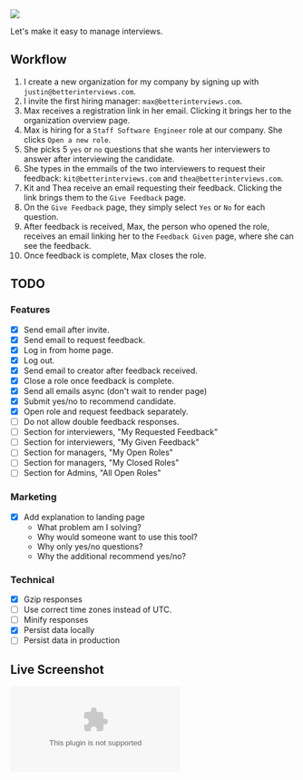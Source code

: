 <img src="https://repository-images.githubusercontent.com/393375822/f196bfe1-d84f-4ede-9df9-1d33dc095b02" />

Let's make it easy to manage interviews.

## Workflow

1. I create a new organization for my company by signing up with `justin@betterinterviews.com`.
1. I invite the first hiring manager: `max@betterinterviews.com`.
1. Max receives a registration link in her email. Clicking it brings her to the organization overview page.
1. Max is hiring for a `Staff Software Engineer` role at our company. She clicks `Open a new role`.
1. She picks 5 `yes` or `no` questions that she wants her interviewers to answer after interviewing the candidate.
1. She types in the emmails of the two interviewers to request their feedback: `kit@betterinterviews.com` and `thea@betterinterviews.com`.
1. Kit and Thea receive an email requesting their feedback. Clicking the link brings them to the `Give Feedback` page.
1. On the `Give Feedback` page, they simply select `Yes` or `No` for each question.
1. After feedback is received, Max, the person who opened the role, receives an email linking her to the `Feedback Given` page, where she can see the feedback.
1. Once feedback is complete, Max closes the role.

## TODO

### Features

* [x] Send email after invite.
* [x] Send email to request feedback.
* [x] Log in from home page.
* [x] Log out.
* [x] Send email to creator after feedback received.
* [x] Close a role once feedback is complete.
* [x] Send all emails async (don't wait to render page)
* [x] Submit yes/no to recommend candidate.
* [x] Open role and request feedback separately.
* [ ] Do not allow double feedback responses.
* [ ] Section for interviewers, "My Requested Feedback"
* [ ] Section for interviewers, "My Given Feedback"
* [ ] Section for managers, "My Open Roles"
* [ ] Section for managers, "My Closed Roles"
* [ ] Section for Admins, "All Open Roles"

### Marketing

* [x] Add explanation to landing page
  * What problem am I solving?
  * Why would someone want to use this tool?
  * Why only yes/no questions?
  * Why the additional recommend yes/no?

### Technical

* [x] Gzip responses
* [ ] Use correct time zones instead of UTC.
* [ ] Minify responses
* [x] Persist data locally
* [ ] Persist data in production

## Live Screenshot

![Screenshot](https://image.thum.io/get/maxAge/12/width/1000/https://interviews.justindfuller.com "Screenshot")

